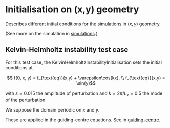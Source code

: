 # Initialisation on (x,y) geometry

Describes different initial conditions for the simulations in $`(x,y)`$ geometry.

(See more on the simulation in [simulations](./../../../simulations/geometryXY/README.md).)

## Kelvin-Helmholtz instability test case

For this test case, the KelvinHelmholtzInstabilityInitialisation sets the initial conditions at

```math
    f(0, x, y) = f_{\text{eq}}(x,y) + \varepsilon\cos(kx),  \\
    f_{\text{eq}}(x,y) = \sin(y)
```

with $`\varepsilon = 0.015`$ the amplitude of perturbation and $`k = 2\pi/ L_x = 0.5`$ the mode of the perturbation.

We suppose the domain periodic on $`x`$ and $`y`$.

These are applied in the guiding-centre equations. See in [guiding-centre](./../../../simulations/geometryXY/guiding_centre/README.md).
